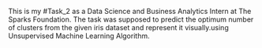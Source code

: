 This is my #Task_2 as a Data Science and Business Analytics Intern at The Sparks Foundation.
The task was supposed to predict the optimum number of clusters from the given iris dataset and represent it visually.using Unsupervised Machine Learning Algorithm.

